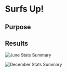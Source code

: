 # Surfs Up!

## Purpose

## Results
![June Stats Summary]('Resources/summary_june.png')

![December Stats Summary]('Resources/summery_dec.png')
